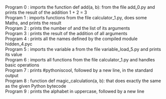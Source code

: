 Program 0 : imports the function def add(a, b): from the file add_0.py and prints the result of the addition 1 + 2 = 3  
Program 1 : imports functions from the file calculator_1.py, does some Maths, and prints the result  
Program 2 : prints the number of and the list of its arguments  
Program 3 : prints the result of the addition of all arguments  
Program 4 : prints all the names defined by the compiled module hidden_4.pyc  
Program 5 : imports the variable a from the file variable_load_5.py and prints its value  
Program 6 : imports all functions from the file calculator_1.py and handles basic operations  
Program 7 : prints #pythoniscool, followed by a new line, in the standard output  
Program 8 : function def magic_calculation(a, b): that does exactly the same as the given Python bytecode  
Program 9 : prints the alphabet in uppercase, followed by a new line  